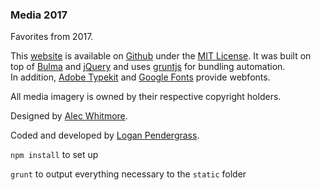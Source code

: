 ### Media 2017

Favorites from 2017.

This [website](http://2017.media/) is available on [Github](https://github.com/ljpendergrass/media2017) under the [MIT License](https://en.wikipedia.org/wiki/MIT_License). It was built on top of [Bulma](https://bulma.io) and [jQuery](https://jquery.com/) and uses [gruntjs](https://gruntjs.com/) for bundling automation.  
In addition, [Adobe Typekit](https://typekit.com/) and [Google Fonts](https://fonts.google.com/) provide webfonts.  

All media imagery is owned by their respective copyright holders.

Designed by [Alec Whitmore](http://www.alec-whitmore.com/).

Coded and developed by [Logan Pendergrass](http://www.loganpendergrass.com).

`npm install` to set up

`grunt` to output everything necessary to the `static` folder